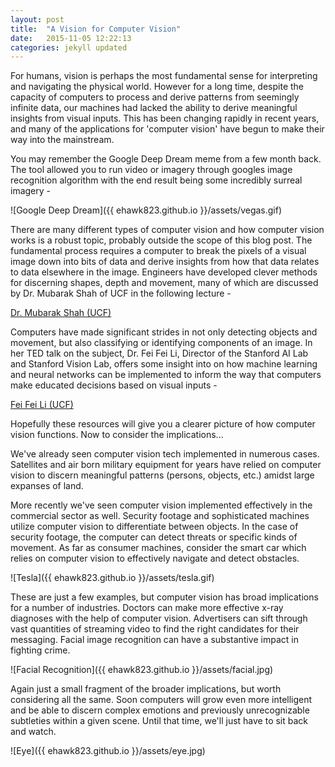 ```yaml
---
layout: post
title:  "A Vision for Computer Vision"
date:   2015-11-05 12:22:13
categories: jekyll updated
---
```


For humans, vision is perhaps the most fundamental sense for interpreting and navigating the physical world. However for a long time, despite the capacity of computers to process and derive patterns from seemingly infinite data, our machines had lacked the ability to derive meaningful insights from visual inputs. This has been changing rapidly in recent years, and many of the applications for 'computer vision' have begun to make their way into the mainstream.

You may remember the Google Deep Dream meme from a few month back. The tool allowed you to run video or imagery through googles image recognition algorithm with the end result being some incredibly surreal imagery -

![Google Deep Dream]({{ ehawk823.github.io }}/assets/vegas.gif)

There are many different types of computer vision and how computer vision works is a robust topic, probably outside the scope of this blog post. The fundamental process requires a computer to break the pixels of a visual image down into bits of data and derive insights from how that data relates to data elsewhere in the image. Engineers have developed clever methods for discerning shapes, depth and movement, many of which are discussed by Dr. Mubarak Shah of UCF in the following lecture -

[Dr. Mubarak Shah (UCF)](https://www.youtube.com/watch?v=715uLCHt4jE)

Computers have made significant strides in not only detecting objects and movement, but also classifying or identifying components of an image. In her TED talk on the subject, Dr. Fei Fei Li, Director of the Stanford AI Lab and Stanford Vision Lab, offers some insight into on how machine learning and neural networks can be implemented to inform the way that computers make educated decisions based on visual inputs -

[Fei Fei Li (UCF)](https://www.youtube.com/watch?v=40riCqvRoMs)

Hopefully these resources will give you a clearer picture of how computer vision functions. Now to consider the implications...

We've already seen computer vision tech implemented in numerous cases. Satellites and air born military equipment for years have relied on computer vision to discern meaningful patterns (persons, objects, etc.) amidst large expanses of land.

More recently we've seen computer vision implemented effectively in the commercial sector as well. Security footage and sophisticated machines utilize computer vision to differentiate between objects. In the case of security footage, the computer can detect threats or specific kinds of movement. As far as consumer machines, consider the smart car which relies on computer vision to effectively navigate and detect obstacles.

![Tesla]({{ ehawk823.github.io }}/assets/tesla.gif)

These are just a few examples, but computer vision has broad implications for a number of industries. Doctors can make more effective x-ray diagnoses with the help of computer vision. Advertisers can sift through vast quantities of streaming video to find the right candidates for their messaging. Facial image recognition can have a substantive impact in fighting crime.

![Facial Recognition]({{ ehawk823.github.io }}/assets/facial.jpg)

Again just a small fragment of the broader implications, but worth considering all the same. Soon computers will grow even more intelligent and be able to discern complex emotions and previously unrecognizable subtleties within a given scene. Until that time, we'll just have to sit back and watch.

![Eye]({{ ehawk823.github.io }}/assets/eye.jpg)
